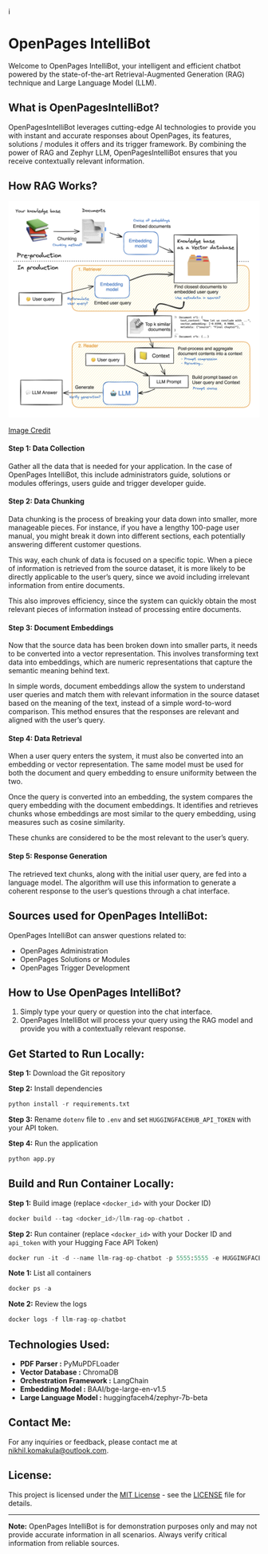 i

# OpenPages IntelliBot

Welcome to OpenPages IntelliBot, your intelligent and efficient chatbot powered by the state-of-the-art Retrieval-Augmented Generation (RAG) technique and Large Language Model (LLM).

## What is OpenPagesIntelliBot?

OpenPagesIntelliBot leverages cutting-edge AI technologies to provide you with instant and accurate responses about OpenPages, its features, solutions / modules it offers and its trigger framework. By combining the power of RAG and Zephyr LLM, OpenPagesIntelliBot ensures that you receive contextually relevant information.

## How RAG Works?

![RAG Diagram](images/RAG_workflow.png)

[Image Credit](https://huggingface.co/learn/cookbook/en/rag_evaluation)

#### Step 1: Data Collection

Gather all the data that is needed for your application. In the case of OpenPages IntelliBot, this include administrators guide, solutions or modules offerings, users guide and trigger developer guide.

#### Step 2: Data Chunking

Data chunking is the process of breaking your data down into smaller, more manageable pieces. For instance, if you have a lengthy 100-page user manual, you might break it down into different sections, each potentially answering different customer questions.

This way, each chunk of data is focused on a specific topic. When a piece of information is retrieved from the source dataset, it is more likely to be directly applicable to the user’s query, since we avoid including irrelevant information from entire documents.

This also improves efficiency, since the system can quickly obtain the most relevant pieces of information instead of processing entire documents.

#### Step 3: Document Embeddings

Now that the source data has been broken down into smaller parts, it needs to be converted into a vector representation. This involves transforming text data into embeddings, which are numeric representations that capture the semantic meaning behind text.

In simple words, document embeddings allow the system to understand user queries and match them with relevant information in the source dataset based on the meaning of the text, instead of a simple word-to-word comparison. This method ensures that the responses are relevant and aligned with the user’s query.

#### Step 4: Data Retrieval

When a user query enters the system, it must also be converted into an embedding or vector representation. The same model must be used for both the document and query embedding to ensure uniformity between the two.

Once the query is converted into an embedding, the system compares the query embedding with the document embeddings. It identifies and retrieves chunks whose embeddings are most similar to the query embedding, using measures such as cosine similarity.

These chunks are considered to be the most relevant to the user’s query.

#### Step 5: Response Generation

The retrieved text chunks, along with the initial user query, are fed into a language model. The algorithm will use this information to generate a coherent response to the user’s questions through a chat interface.

## Sources used for OpenPages IntelliBot:

OpenPages IntelliBot can answer questions related to:

- OpenPages Administration
- OpenPages Solutions or Modules
- OpenPages Trigger Development

## How to Use OpenPages IntelliBot?

1. Simply type your query or question into the chat interface.
2. OpenPages IntelliBot will process your query using the RAG model and provide you with a contextually relevant response.

## Get Started to Run Locally:

**Step 1:** Download the Git repository

**Step 2:** Install dependencies

```python
python install -r requirements.txt
```

**Step 3:** Rename `dotenv` file to `.env` and set `HUGGINGFACEHUB_API_TOKEN` with your API token.

**Step 4:** Run the application

```python
python app.py
```

## Build and Run Container Locally:

**Step 1:** Build image (replace `<docker_id>` with your Docker ID)

```python
docker build --tag <docker_id>/llm-rag-op-chatbot .
```

**Step 2:** Run container (replace `<docker_id>` with your Docker ID and `api_token` with your Hugging Face API Token)

```python
docker run -it -d --name llm-rag-op-chatbot -p 5555:5555 -e HUGGINGFACEHUB_API_TOKEN=<api_token> <docker_id>/llm-rag-op-chatbot:latest
```

**Note 1:** List all containers

```python
docker ps -a
```

**Note 2:** Review the logs

```python
docker logs -f llm-rag-op-chatbot
```

## Technologies Used:

* **PDF Parser :** PyMuPDFLoader
* **Vector Database :** ChromaDB
* **Orchestration Framework :** LangChain
* **Embedding Model :** BAAI/bge-large-en-v1.5
* **Large Language Model :** huggingfaceh4/zephyr-7b-beta

## Contact Me:

For any inquiries or feedback, please contact me at [nikhil.komakula@outlook.com](mailto:nikhil.komakula@outlook.com).

## License:	

This project is licensed under the [MIT License](https://opensource.org/licenses/MIT) - see the [LICENSE](LICENSE) file for details.

---

**Note:** OpenPages IntelliBot is for demonstration purposes only and may not provide accurate information in all scenarios. Always verify critical information from reliable sources.

